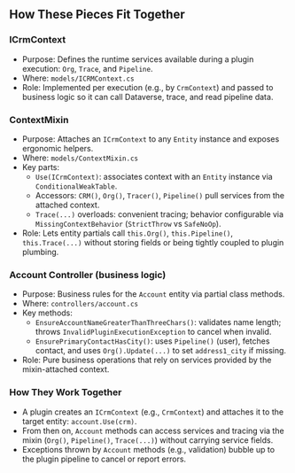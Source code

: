 ## How These Pieces Fit Together

### ICrmContext
- Purpose: Defines the runtime services available during a plugin execution: `Org`, `Trace`, and `Pipeline`.
- Where: `models/ICRMContext.cs`
- Role: Implemented per execution (e.g., by `CrmContext`) and passed to business logic so it can call Dataverse, trace, and read pipeline data.

### ContextMixin
- Purpose: Attaches an `ICrmContext` to any `Entity` instance and exposes ergonomic helpers.
- Where: `models/ContextMixin.cs`
- Key parts:
  - `Use(ICrmContext)`: associates context with an `Entity` instance via `ConditionalWeakTable`.
  - Accessors: `CRM()`, `Org()`, `Tracer()`, `Pipeline()` pull services from the attached context.
  - `Trace(...)` overloads: convenient tracing; behavior configurable via `MissingContextBehavior` (`StrictThrow` vs `SafeNoOp`).
- Role: Lets entity partials call `this.Org()`, `this.Pipeline()`, `this.Trace(...)` without storing fields or being tightly coupled to plugin plumbing.

### Account Controller (business logic)
- Purpose: Business rules for the `Account` entity via partial class methods.
- Where: `controllers/account.cs`
- Key methods:
  - `EnsureAccountNameGreaterThanThreeChars()`: validates name length; throws `InvalidPluginExecutionException` to cancel when invalid.
  - `EnsurePrimaryContactHasCity()`: uses `Pipeline()` (user), fetches contact, and uses `Org().Update(...)` to set `address1_city` if missing.
- Role: Pure business operations that rely on services provided by the mixin-attached context.

### How They Work Together
- A plugin creates an `ICrmContext` (e.g., `CrmContext`) and attaches it to the target entity: `account.Use(crm)`.
- From then on, `Account` methods can access services and tracing via the mixin (`Org()`, `Pipeline()`, `Trace(...)`) without carrying service fields.
- Exceptions thrown by `Account` methods (e.g., validation) bubble up to the plugin pipeline to cancel or report errors.

